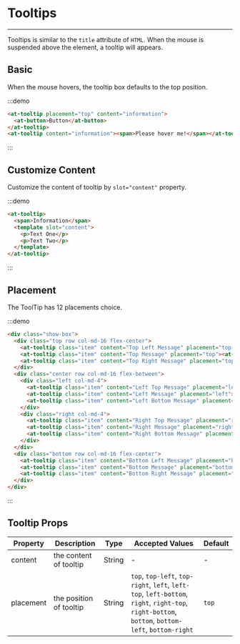 
# Tooltips

----

Tooltips is similar to the `title` attribute of `HTML`. When the mouse is suspended above the element, a tooltip will appears.

## Basic

When the mouse hovers, the tooltip box defaults to the top position.

:::demo
```html
<at-tooltip placement="top" content="information">
  <at-button>Button</at-button>
</at-tooltip>
<at-tooltip content="information"><span>Please hover me!</span></at-tooltip>
```
:::

## Customize Content

Customize the content of tooltip by `slot="content"` property.

:::demo
```html
<at-tooltip>
  <span>Information</span>
  <template slot="content">
    <p>Text One</p>
    <p>Text Two</p>
  </template>
</at-tooltip>
```
:::

## Placement

The ToolTip has 12 placements choice.

:::demo
```html
<div class="show-box">
  <div class="top row col-md-16 flex-center">
    <at-tooltip class="item" content="Top Left Message" placement="top-left"><at-button>Top Left</at-button></at-tooltip>
    <at-tooltip class="item" content="Top Message" placement="top"><at-button>Top</at-button></at-tooltip>
    <at-tooltip class="item" content="Top Right Message" placement="top-right"><at-button>Top Right</at-button></at-tooltip>
  </div>
  <div class="center row col-md-16 flex-between">
    <div class="left col-md-4">
      <at-tooltip class="item" content="Left Top Message" placement="left-top"><at-button>Left Top</at-button></at-tooltip>
      <at-tooltip class="item" content="Left Message" placement="left"><at-button>Left</at-button></at-tooltip>
      <at-tooltip class="item" content="Left Bottom Message" placement="left-bottom"><at-button>Left Bottom</at-button></at-tooltip>
    </div>
    <div class="right col-md-4">
      <at-tooltip class="item" content="Right Top Message" placement="right-top"><at-button>Right Top</at-button></at-tooltip>
      <at-tooltip class="item" content="Right Message" placement="right"><at-button>Right</at-button></at-tooltip>
      <at-tooltip class="item" content="Right Bottom Message" placement="right-bottom"><at-button>Right Bottom</at-button></at-tooltip>
    </div>
  </div>
  <div class="bottom row col-md-16 flex-center">
    <at-tooltip class="item" content="Bottom Left Message" placement="bottom-left"><at-button>Bottom Left</at-button></at-tooltip>
    <at-tooltip class="item" content="Bottom Message" placement="bottom"><at-button>Bottom</at-button></at-tooltip>
    <at-tooltip class="item" content="Bottom Right Message" placement="bottom-right"><at-button>Bottom Right</at-button></at-tooltip>
  </div>
</div>
```
:::

## Tooltip Props

| Property      | Description          | Type      | Accepted Values                           | Default  |
|---------- |-------------- |---------- |--------------------------------  |-------- |
| content | the content of tooltip | String | - | - |
| placement | the position of tooltip | String | `top`, `top-left`, `top-right`, `left`, `left-top`, `left-bottom`, `right`, `right-top`, `right-bottom`, `bottom`, `bottom-left`, `bottom-right` | `top` |

<style  scoped>
.at-tooltip {
  & + .at-tooltip {
    margin-left: 16px;
  }
  span {
    font-size: 12px;
  }
  p {
    color: #fff;
    font-size: 12px;
  }
}
.show-box {
  max-width: 600px;

  .at-tooltip + .at-tooltip {
    margin: 0;
  }
}
.top,
.bottom {
  padding: 20px;
  width: 100%;

  .item + .item {
    margin-left: 30px;
  }
}
.center {
  width: 100%;

  .item + .item {
    margin-top: 20px;
  }
}
.left {
  flex-direction: column;
}

.item > span {
  display: inline-block;
  width: 60px;
  height: 32px;
  line-height: 32px;
  background-color: #fff;
  border: 1px solid #ccc;
  border-radius: 4px;
  text-align: center;
  cursor: pointer;
  transition: all .3s;

  &:hover {
    color: #a0c1ff;
    border-color: #a0c1ff;
  }
}
</style>
